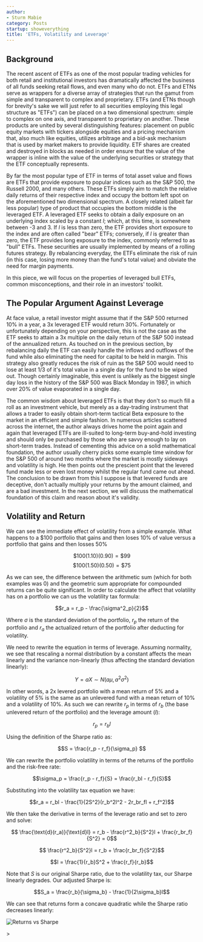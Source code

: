 ```yaml
---
author:
- Sturm Mabie
category: Posts
startup: showeverything
title: 'ETFs, Volatility and Leverage'
---
```


Background
----------

The recent ascent of ETFs as one of the most popular trading vehicles
for both retail and institutional investors has dramatically affected
the business of all funds seeking retail flows, and even many who do
not. ETFs and ETNs serve as wrappers for a diverse array of strategies
that run the gamut from simple and transparent to complex and
proprietary. ETFs (and ETNs though for brevity\'s sake we will just
refer to all securities employing this legal structure as \"ETFs\") can
be placed on a two dimensional spectrum: simple to complex on one axis,
and transparent to proprietary on another. These products are united by
several distinguishing features: placement on public equity markets with
tickers alongside equities and a pricing mechanism that, also much like
equities, utilizes arbitrage and a bid-ask mechanism that is used by
market makers to provide liquidity. ETF shares are created and destroyed
in blocks as needed in order ensure that the value of the wrapper is
inline with the value of the underlying securities or strategy that the
ETF conceptually represents.

By far the most popular type of ETF in terms of total asset value and
flows are ETFs that provide exposure to popular indices such as the S&P
500, the Russell 2000, and many others. These ETFs simply aim to match
the relative daily returns of their respective index and occupy the
bottom left spot on the aforementioned two dimensional spectrum. A
closely related (albeit far less popular) type of product that occupies
the bottom middle is the leveraged ETF. A leveraged ETF seeks to obtain
a daily exposure on an underlying index scaled by a constant $l$; which,
at this time, is somewhere between -3 and 3. If $l$ is less than zero,
the ETF provides short exposure to the index and are often called
\"bear\" ETFs; conversely, if $l$ is greater than zero, the ETF provides
long exposure to the index, commonly referred to as \"bull\" ETFs. These
securities are usually implemented by means of a rolling futures
strategy. By rebalancing everyday, the ETFs eliminate the risk of ruin
(in this case, losing more money than the fund\'s total value) and
obviate the need for margin payments.

In this piece, we will focus on the properties of leveraged bull ETFs,
common misconceptions, and their role in an investors\' toolkit.

The Popular Argument Against Leverage
-------------------------------------

At face value, a retail investor might assume that if the S&P 500
returned 10% in a year, a 3x leveraged ETF would return 30%. Fortunately
or unfortunately depending on your perspective, this is not the case as
the ETF seeks to attain a 3x multiple on the daily return of the S&P 500
instead of the annualized return. As touched on in the previous section,
by rebalancing daily the ETF can easily handle the inflows and outflows
of the fund while also eliminating the need for capital to be held in
margin. This strategy also greatly reduces the risk of ruin as the S&P
500 would need to lose at least 1/3 of it\'s total value in a single day
for the fund to be wiped out. Though certainly imaginable, this event is
unlikely as the biggest single day loss in the history of the S&P 500
was Black Monday in 1987, in which over 20% of value evaporated in a
single day.

The common wisdom about leveraged ETFs is that they don\'t so much fill
a roll as an investment vehicle, but merely as a day-trading instrument
that allows a trader to easily obtain short-term tactical Beta exposure
to the market in an efficient and simple fashion. In numerous articles
scattered across the internet, the author always drives home the point
again and again that leveraged ETFs are ill-suited to long-term
buy-and-hold investing and should only be purchased by those who are
savvy enough to lay on short-term trades. Instead of cementing this
advice on a solid mathematical foundation, the author usually cherry
picks some example time window for the S&P 500 of around two months
where the market is mostly sideways and volatility is high. He then
points out the prescient point that the levered fund made less or even
lost money whilst the regular fund came out ahead. The conclusion to be
drawn from this I suppose is that levered funds are deceptive, don\'t
actually multiply your returns by the amount claimed, and are a bad
investment. In the next section, we will discuss the mathematical
foundation of this claim and reason about it\'s validity.

Volatility and Return
---------------------

We can see the immediate effect of volatility from a simple example.
What happens to a \$100 portfolio that gains and then loses 10% of value
versus a portfolio that gains and then losses 50%

$$\$100(1.10)(0.90) = \$99$$ $$\$100(1.50)(0.50) = \$75$$

As we can see, the difference between the arithmetic sum (which for both
examples was 0) and the geometric sum appropriate for compounded returns
can be quite significant. In order to calculate the affect that
volatility has on a portfolio we can us the volatility tax formula:

$$r_a = r_p - \frac{\sigma^2_p}{2}$$

Where $\sigma$ is the standard deviation of the portfolio, $r_p$ the
return of the portfolio and $r_a$ the actualized return of the portfolio
after deducting for volatility.

We need to rewrite the equation in terms of leverage. Assuming
normality, we see that rescaling a normal distribution by a constant
affects the mean linearly and the variance non-linearly (thus affecting
the standard deviation linearly):

$$ Y = aX \sim N(a\mu, a^2\sigma^2)$$

In other words, a 2x levered portfolio with a mean return of 5% and a
volatility of 5% is the same as an unlevered fund with a mean return of
10% and a volatility of 10%. As such we can rewrite $r_p$ in terms of
$r_b$ (the base unlevered return of the portfolio) and the leverage
amount ($l$):

$$r_p = r_bl$$

Using the definition of the Sharpe ratio as:

$$S = \frac{r_p - r_f}{\sigma_p} $$

We can rewrite the portfolio volatility in terms of the returns of the
portfolio and the risk-free rate:

$$\sigma_p = \frac{r_p - r_f}{S} = \frac{r_bl - r_f}{S}$$

Substituting into the volatility tax equation we have:

$$r_a = r_bl - \frac{1}{2S^2}(r_b^2l^2 - 2r_br_fl + r_f^2)$$

We then take the derivative in terms of the leverage ratio and set to
zero and solve:

$$ \frac{\text{d}(r_a)}{\text{d}l} = r_b - \frac{r^2_b}{S^2}l + \frac{r_br_f}{S^2} = 0$$

$$ \frac{r^2_b}{S^2}l = r_b + \frac{r_br_f}{S^2}$$

$$l = \frac{1}{r_b}S^2 + \frac{r_f}{r_b}$$

Note that $S$ is our original Sharpe ratio, due to the volatility tax,
our Sharpe linearly degrades. Our adjusted Sharpe is:

$$S_a = \frac{r_b}{\sigma_b} - \frac{1}{2\sigma_b}l$$

We can see that returns form a concave quadratic while the Sharpe ratio
decreases linearly:

![Returns vs Sharpe](~/learn/vol-1.svg)

\>
